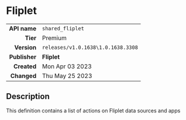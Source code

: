 # Fliplet
| | |
|-:|-|
|**API name**|`shared_fliplet`|
|**Tier**|Premium|
|**Version**|`releases/v1.0.1638\1.0.1638.3308`|
|**Publisher**|**Fliplet**|
|**Created**|Mon Apr 03 2023|
|**Changed**|Thu May 25 2023|

## Description
This definition contains a list of actions on Fliplet data sources and apps
